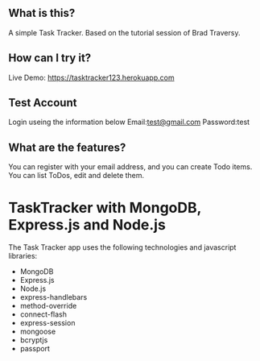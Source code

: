 ## What is this?
A simple Task Tracker. Based on the tutorial session of Brad Traversy.

## How can I try it?
Live Demo: https://tasktracker123.herokuapp.com

## Test Account
Login useing the information below
Email:test@gmail.com
Password:test

## What are the features?
You can register with your email address, and you can create Todo items. You can list ToDos, edit and delete them.

# TaskTracker with MongoDB, Express.js and Node.js
The Task Tracker app uses the following technologies and javascript libraries:
* MongoDB
* Express.js
* Node.js
* express-handlebars
* method-override
* connect-flash
* express-session
* mongoose
* bcryptjs
* passport
